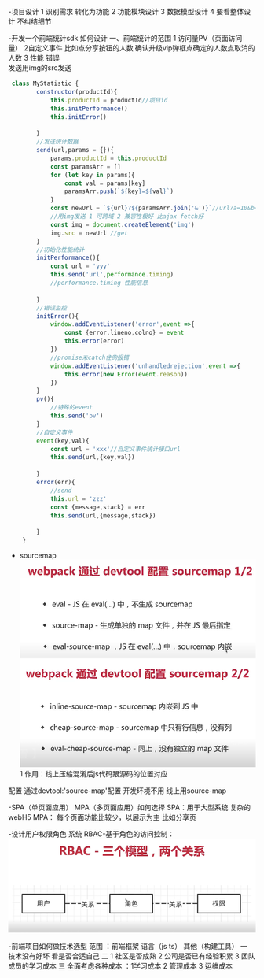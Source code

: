 -项目设计
1 识别需求 转化为功能 2 功能模块设计 3 数据模型设计
4 要看整体设计 不纠结细节 

-开发一个前端统计sdk 如何设计
一、前端统计的范围
1 访问量PV（页面访问量） 2自定义事件 比如点分享按钮的人数 确认升级vip弹框点确定的人数点取消的人数
3 性能 错误  
发送用img的src发送
```javascript
 class MyStatistic {
        constructor(productId){
            this.productId = productId//项目id
            this.initPerformance()
            this.initError()

        }
        //发送统计数据
        send(url,params = {}){
            params.productId = this.productId
            const paramsArr = []
            for (let key in params){
                const val = params[key]
                paramsArr.push(`${key}=${val}`)
            }
            const newUrl = `${url}?${paramsArr.join('&')}`//url?a=10&b=20
            //用img发送 1 可跨域 2 兼容性极好 比ajax fetch好
            const img = document.createElement('img')
            img.src = newUrl //get
        }
        //初始化性能统计
        initPerformance(){
            const url = 'yyy'
            this.send('url',performance.timing)
            //performance.timing 性能信息

        }
        //错误监控
        initError(){
            window.addEventListener('error',event =>{
                const {error,lineno,colno} = event
                this.error(error)
            })
            //promise未catch住的报错
            window.addEventListener('unhandledrejection',event =>{
                this.error(new Error(event.reason))
            })
        }
        pv(){
            //特殊的event
            this.send('pv')
        }
        //自定义事件
        event(key,val){
            const url = 'xxx'//自定义事件统计接口url
            this.send(url,{key,val})

        }
        error(err){
            //send
            this.url = 'zzz'
            const {message,stack} = err
            this.send(url,{message,stack})
    
        }
    }
```
- sourcemap ![](.项目设计_images/671a0f51.png) ![](.项目设计_images/00d95786.png)
1 作用：线上压缩混淆后js代码跟源码的位置对应

配置 通过devtool:'source-map'配置
开发环境不用  线上用source-map

-SPA（单页面应用） MPA（多页面应用）如何选择
SPA：用于大型系统 复杂的webH5
MPA： 每个页面功能比较少，以展示为主 比如分享页 

-设计用户权限角色 系统
RBAC-基于角色的访问控制：![RBAC](.项目设计_images/5a5ad735.png)

-前端项目如何做技术选型
 范围 ：前端框架 语言（js ts） 其他（构建工具）
一 技术没有好坏 看是否合适自己
二 1 社区是否成熟  2 公司是否已有经验积累 3 团队成员的学习成本
三 全面考虑各种成本 ：1学习成本 2 管理成本  3 运维成本





